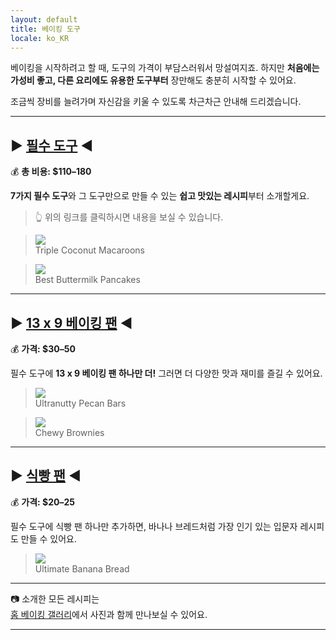 ```yaml
---
layout: default
title: 베이킹 도구
locale: ko_KR
---
```

베이킹을 시작하려고 할 때, 도구의 가격이 부담스러워서 망설여지죠. 하지만 **처음에는 가성비 좋고, 다른 요리에도 유용한 도구부터** 장만해도 충분히 시작할 수 있어요.

조금씩 장비를 늘려가며 자신감을 키울 수 있도록 차근차근 안내해 드리겠습니다.

---
## ▶ [**필수 도구**](/baking/equipments/essentials) ◀

💰 **총 비용: $110–180**

**7가지 필수 도구**와 그 도구만으로 만들 수 있는 **쉽고 맛있는 레시피**부터 소개할게요.

> 👆 위의 링크를 클릭하시면 내용을 보실 수 있습니다.

> ![](https://live.staticflickr.com/65535/52462006792_e654b881ea_n.jpg)  
> Triple Coconut Macaroons

> ![](https://live.staticflickr.com/65535/54542579608_0550d9e5ca_n.jpg)  
> Best Buttermilk Pancakes

---

## ▶ [**13 x 9 베이킹 팬**](/baking/equipments/9x13pan) ◀

💰 **가격: $30–50**

필수 도구에 **13 x 9 베이킹 팬 하나만 더!** 그러면 더 다양한 맛과 재미를 즐길 수 있어요.

> ![](https://live.staticflickr.com/65535/53348463068_75ef632fae_n.jpg)\
> Ultranutty Pecan Bars

> ![](https://live.staticflickr.com/65535/54542589163_c928aca125_n.jpg)\
> Chewy Brownies

---

## ▶ [**식빵 팬**](/baking/equipments/loaf-pan) ◀

💰 **가격: $20–25**

필수 도구에 식빵 팬 하나만 추가하면, 바나나 브레드처럼 가장 인기 있는 입문자 레시피도 만들 수 있어요.

> ![](https://live.staticflickr.com/65535/54861157982_dd0db0ee3a_n.jpg)\
> Ultimate Banana Bread

---

📷 소개한 모든 레시피는  
[홈 베이킹 갤러리](/baking/gallery)에서 사진과 함께 만나보실 수 있어요.

---
